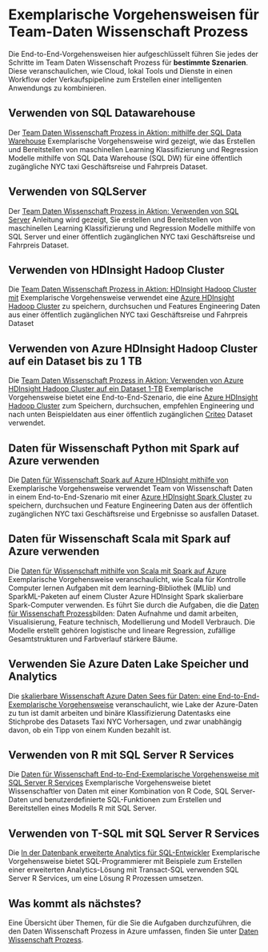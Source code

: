 <properties 
    pageTitle="Teamwebsite Daten Wissenschaft Exemplarische Vorgehensweisen | Microsoft Azure" 
    description="Exemplarische Vorgehensweisen zeigen, wie Cloud und lokal Tools und Dienste in einen Workflow oder Verkaufspipeline zum Erstellen einer intelligenten Anwendungs zu kombinieren." 
    services="machine-learning" 
    documentationCenter="" 
    authors="bradsev"
    manager="jhubbard" 
    editor="cgronlun" />

<tags 
    ms.service="machine-learning" 
    ms.workload="data-services" 
    ms.tgt_pltfrm="na" 
    ms.devlang="na" 
    ms.topic="article" 
    ms.date="10/07/2016" 
    ms.author="bradsev" /> 


# <a name="team-data-science-process-walkthroughs"></a>Exemplarische Vorgehensweisen für Team-Daten Wissenschaft Prozess

Die End-to-End-Vorgehensweisen hier aufgeschlüsselt führen Sie jedes der Schritte im Team Daten Wissenschaft Prozess für **bestimmte Szenarien**. Diese veranschaulichen, wie Cloud, lokal Tools und Dienste in einen Workflow oder Verkaufspipeline zum Erstellen einer intelligenten Anwendungs zu kombinieren.

## <a name="use-sql-data-warehouse"></a>Verwenden von SQL Datawarehouse
Der [Team Daten Wissenschaft Prozess in Aktion: mithilfe der SQL Data Warehouse](machine-learning-data-science-process-sqldw-walkthrough.md) Exemplarische Vorgehensweise wird gezeigt, wie das Erstellen und Bereitstellen von maschinellen Learning Klassifizierung und Regression Modelle mithilfe von SQL Data Warehouse (SQL DW) für eine öffentlich zugängliche NYC taxi Geschäftsreise und Fahrpreis Dataset.

## <a name="use-sql-server"></a>Verwenden von SQLServer
Der [Team Daten Wissenschaft Prozess in Aktion: Verwenden von SQL Server](machine-learning-data-science-process-sql-walkthrough.md) Anleitung wird gezeigt, Sie erstellen und Bereitstellen von maschinellen Learning Klassifizierung und Regression Modelle mithilfe von SQL Server und einer öffentlich zugänglichen NYC taxi Geschäftsreise und Fahrpreis Dataset.


## <a name="use-hdinsight-hadoop-clusters"></a>Verwenden von HDInsight Hadoop Cluster
Die [Team Daten Wissenschaft Prozess in Aktion: HDInsight Hadoop Cluster mit](machine-learning-data-science-process-hive-walkthrough.md) Exemplarische Vorgehensweise verwendet eine [Azure HDInsight Hadoop Cluster](https://azure.microsoft.com/services/hdinsight/) zu speichern, durchsuchen und Features Engineering Daten aus einer öffentlich zugänglichen NYC taxi Geschäftsreise und Fahrpreis Dataset


## <a name="use-azure-hdinsight-hadoop-clusters-on-a-1-tb-dataset"></a>Verwenden von Azure HDInsight Hadoop Cluster auf ein Dataset bis zu 1 TB
Die [Team Daten Wissenschaft Prozess in Aktion: Verwenden von Azure HDInsight Hadoop Cluster auf ein Dataset 1-TB](machine-learning-data-science-process-hive-criteo-walkthrough.md) Exemplarische Vorgehensweise bietet eine End-to-End-Szenario, die eine [Azure HDInsight Hadoop Cluster](https://azure.microsoft.com/services/hdinsight/) zum Speichern, durchsuchen, empfehlen Engineering und nach unten Beispieldaten aus einer öffentlich zugänglichen [Criteo](http://labs.criteo.com/downloads/download-terabyte-click-logs/) Dataset verwendet.


## <a name="data-science-using-python-with-spark-on-azure"></a>Daten für Wissenschaft Python mit Spark auf Azure verwenden
Die [Daten für Wissenschaft Spark auf Azure HDInsight mithilfe von](machine-learning-data-science-spark-overview.md) Exemplarische Vorgehensweise verwendet Team von Wissenschaft Daten in einem End-to-End-Szenario mit einer [Azure HDInsight Spark Cluster](https://azure.microsoft.com/services/hdinsight/) zu speichern, durchsuchen und Feature Engineering Daten aus der öffentlich zugänglichen NYC taxi Geschäftsreise und Ergebnisse so ausfallen Dataset. 

## <a name="data-science-using-scala-with-spark-on-azure"></a>Daten für Wissenschaft Scala mit Spark auf Azure verwenden
Die [Daten für Wissenschaft mithilfe von Scala mit Spark auf Azure](machine-learning-data-science-process-scala-walkthrough.md) Exemplarische Vorgehensweise veranschaulicht, wie Scala für Kontrolle Computer lernen Aufgaben mit dem learning-Bibliothek (MLlib) und SparkML-Paketen auf einem Cluster Azure HDInsight Spark skalierbare Spark-Computer verwenden. Es führt Sie durch die Aufgaben, die die [Daten für Wissenschaft Prozess](http://aka.ms/datascienceprocess)bilden: Daten Aufnahme und damit arbeiten, Visualisierung, Feature technisch, Modellierung und Modell Verbrauch. Die Modelle erstellt gehören logistische und lineare Regression, zufällige Gesamtstrukturen und Farbverlauf stärkere Bäume.


## <a name="use-azure-data-lake-storage-and-analytics"></a>Verwenden Sie Azure Daten Lake Speicher und Analytics
Die [skalierbare Wissenschaft Azure Daten Sees für Daten: eine End-to-End-Exemplarische Vorgehensweise](machine-learning-data-science-process-data-lake-walkthrough.md) veranschaulicht, wie Lake der Azure-Daten zu tun ist damit arbeiten und binäre Klassifizierung Datentasks eine Stichprobe des Datasets Taxi NYC Vorhersagen, und zwar unabhängig davon, ob ein Tipp von einem Kunden bezahlt ist. 

## <a name="use-r-with-sql-server-r-services"></a>Verwenden von R mit SQL Server R Services
Die [Daten für Wissenschaft End-to-End-Exemplarische Vorgehensweise mit SQL Server R Services](https://msdn.microsoft.com/library/mt612857.aspx) Exemplarische Vorgehensweise bietet Wissenschaftler von Daten mit einer Kombination von R Code, SQL Server-Daten und benutzerdefinierte SQL-Funktionen zum Erstellen und Bereitstellen eines Modells R mit SQL Server.

## <a name="use-t-sql-with-sql-server-r-services"></a>Verwenden von T-SQL mit SQL Server R Services
Die [In der Datenbank erweiterte Analytics für SQL-Entwickler](https://msdn.microsoft.com/library/mt683480.aspx) Exemplarische Vorgehensweise bietet SQL-Programmierer mit Beispiele zum Erstellen einer erweiterten Analytics-Lösung mit Transact-SQL verwenden SQL Server R Services, um eine Lösung R Prozessen umsetzen.

## <a name="whats-next"></a>Was kommt als nächstes?

Eine Übersicht über Themen, für die Sie die Aufgaben durchzuführen, die den Daten Wissenschaft Prozess in Azure umfassen, finden Sie unter [Daten Wissenschaft Prozess](http://aka.ms/datascienceprocess). 
